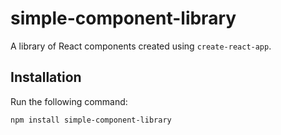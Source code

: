 # simple-component-library

A library of React components created using `create-react-app`.

## Installation

Run the following command:

`npm install simple-component-library`